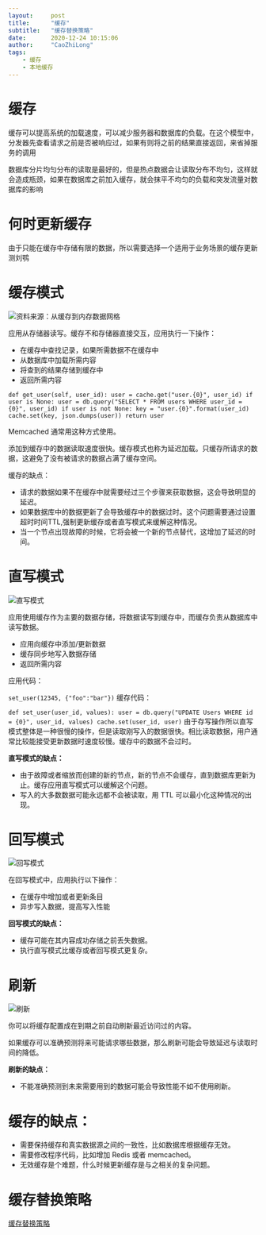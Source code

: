 ```yaml
---
layout:     post
title:      "缓存"
subtitle:   "缓存替换策略"
date:       2020-12-24 10:15:06
author:     "CaoZhiLong"
tags:
    - 缓存
    - 本地缓存
---
```



# 缓存

缓存可以提高系统的加载速度，可以减少服务器和数据库的负载。在这个模型中，分发器先查看请求之前是否被响应过，如果有则将之前的结果直接返回，来省掉服务的调用

数据库分片均匀分布的读取是最好的，但是热点数据会让读取分布不均匀，这样就会造成瓶颈，如果在数据库之前加入缓存，就会抹平不均匀的负载和突发流量对数据库的影响


# 何时更新缓存

由于只能在缓存中存储有限的数据，所以需要选择一个适用于业务场景的缓存更新测刘鹗


# 缓存模式

![资料来源：从缓存到内存数据网格](https://camo.githubusercontent.com/dfc9d3407cadd0d22ab93a46273f7329a1866b78c607b20b225f3c1918ef2d4a/687474703a2f2f692e696d6775722e636f6d2f4f4e6a4f52716b2e706e67)


应用从存储器读写。缓存不和存储器直接交互，应用执行一下操作：

- 在缓存中查找记录，如果所需数据不在缓存中
- 从数据库中加载所需内容
- 将查到的结果存储到缓存中
- 返回所需内容

`
def get_user(self, user_id):
    user = cache.get("user.{0}", user_id)
    if user is None:
        user = db.query("SELECT * FROM users WHERE user_id = {0}", user_id)
        if user is not None:
            key = "user.{0}".format(user_id)
            cache.set(key, json.dumps(user))
    return user
`

Memcached 通常用这种方式使用。

添加到缓存中的数据读取速度很快。缓存模式也称为延迟加载。只缓存所请求的数据，这避免了没有被请求的数据占满了缓存空间。

缓存的缺点：

- 请求的数据如果不在缓存中就需要经过三个步骤来获取数据，这会导致明显的延迟。
- 如果数据库中的数据更新了会导致缓存中的数据过时。这个问题需要通过设置超时时间TTL,强制更新缓存或者直写模式来缓解这种情况。
- 当一个节点出现故障的时候，它将会被一个新的节点替代，这增加了延迟的时间。


# 直写模式

![直写模式](https://camo.githubusercontent.com/7bba5214ac7c60d31b9621bbb3b9350067d9533e7f372495b2a01b6b2a0032d3/687474703a2f2f692e696d6775722e636f6d2f3076426330684e2e706e67)

应用使用缓存作为主要的数据存储，将数据读写到缓存中，而缓存负责从数据库中读写数据。

- 应用向缓存中添加/更新数据
- 缓存同步地写入数据存储
- 返回所需内容


应用代码：

`
set_user(12345, {"foo":"bar"})
`
缓存代码：

`
def set_user(user_id, values):
    user = db.query("UPDATE Users WHERE id = {0}", user_id, values)
    cache.set(user_id, user)
`
由于存写操作所以直写模式整体是一种很慢的操作，但是读取刚写入的数据很快。相比读取数据，用户通常比较能接受更新数据时速度较慢。缓存中的数据不会过时。

**直写模式的缺点：**

- 由于故障或者缩放而创建的新的节点，新的节点不会缓存，直到数据库更新为止。缓存应用直写模式可以缓解这个问题。
- 写入的大多数数据可能永远都不会被读取，用 TTL 可以最小化这种情况的出现。

# 回写模式

![回写模式](https://camo.githubusercontent.com/2b5d4a5cc43c7808320d8e48f55d6a3e3581eaf618e5469768e7136f06d67523/687474703a2f2f692e696d6775722e636f6d2f72675372766a472e706e67)

在回写模式中，应用执行以下操作：

- 在缓存中增加或者更新条目
- 异步写入数据，提高写入性能

**回写模式的缺点：**

- 缓存可能在其内容成功存储之前丢失数据。
- 执行直写模式比缓存或者回写模式更复杂。


# 刷新

![刷新](https://camo.githubusercontent.com/9260345bcd014968a54f5005e0c9e2abdf76d2af2f7504423329ff15d0e12e89/687474703a2f2f692e696d6775722e636f6d2f6b78746a7167452e706e67)

你可以将缓存配置成在到期之前自动刷新最近访问过的内容。

如果缓存可以准确预测将来可能请求哪些数据，那么刷新可能会导致延迟与读取时间的降低。

**刷新的缺点：**

- 不能准确预测到未来需要用到的数据可能会导致性能不如不使用刷新。

# 缓存的缺点：

- 需要保持缓存和真实数据源之间的一致性，比如数据库根据缓存无效。
- 需要修改程序代码，比如增加 Redis 或者 memcached。
- 无效缓存是个难题，什么时候更新缓存是与之相关的复杂问题。


# 缓存替换策略

[缓存替换策略](https://en.wikipedia.org/wiki/Cache_replacement_policies#Overview)




